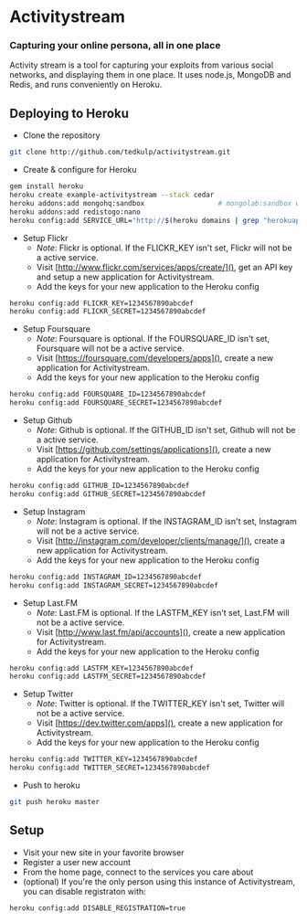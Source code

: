 # Activitystream

### Capturing your online persona, all in one place

Activity stream is a tool for capturing your exploits from various social
networks, and displaying them in one place. It uses node.js, MongoDB and Redis, and
runs conveniently on Heroku.

Deploying to Heroku
-------------------

  * Clone the repository

```bash
git clone http://github.com/tedkulp/activitystream.git
```

  * Create & configure for Heroku

```bash
gem install heroku
heroku create example-activitystream --stack cedar
heroku addons:add mongohq:sandbox                  # mongolab:sandbox works too
heroku addons:add redistogo:nano
heroku config:add SERVICE_URL="http://$(heroku domains | grep "herokuapp.com")"
```

  * Setup Flickr
    * *Note*: Flickr is optional. If the FLICKR_KEY isn't set, Flickr will not
      be a active service.
    * Visit [http://www.flickr.com/services/apps/create/](), get an API key and
      setup a new application for Activitystream.
    * Add the keys for your new application to the Heroku config

```bash
heroku config:add FLICKR_KEY=1234567890abcdef
heroku config:add FLICKR_SECRET=1234567890abcdef
```

  * Setup Foursquare
    * *Note*: Foursquare is optional. If the FOURSQUARE_ID isn't set,
      Foursquare will not be a active service.
    * Visit [https://foursquare.com/developers/apps](), create a new
      application for Activitystream.
    * Add the keys for your new application to the Heroku config

```bash
heroku config:add FOURSQUARE_ID=1234567890abcdef
heroku config:add FOURSQUARE_SECRET=1234567890abcdef
```

  * Setup Github
    * *Note*: Github is optional. If the GITHUB_ID isn't set,
      Github will not be a active service.
    * Visit [https://github.com/settings/applications](), create a new
      application for Activitystream.
    * Add the keys for your new application to the Heroku config

```bash
heroku config:add GITHUB_ID=1234567890abcdef
heroku config:add GITHUB_SECRET=1234567890abcdef
```

  * Setup Instagram
    * *Note*: Instagram is optional. If the INSTAGRAM_ID isn't set,
      Instagram will not be a active service.
    * Visit [http://instagram.com/developer/clients/manage/](), create a new
      application for Activitystream.
    * Add the keys for your new application to the Heroku config

```bash
heroku config:add INSTAGRAM_ID=1234567890abcdef
heroku config:add INSTAGRAM_SECRET=1234567890abcdef
```

  * Setup Last.FM
    * *Note*: Last.FM is optional. If the LASTFM_KEY isn't set,
      Last.FM will not be a active service.
    * Visit [http://www.last.fm/api/accounts](), create a new
      application for Activitystream.
    * Add the keys for your new application to the Heroku config

```bash
heroku config:add LASTFM_KEY=1234567890abcdef
heroku config:add LASTFM_SECRET=1234567890abcdef
```

  * Setup Twitter
    * *Note*: Twitter is optional. If the TWITTER_KEY isn't set,
      Twitter will not be a active service.
    * Visit [https://dev.twitter.com/apps](), create a new
      application for Activitystream.
    * Add the keys for your new application to the Heroku config

```bash
heroku config:add TWITTER_KEY=1234567890abcdef
heroku config:add TWITTER_SECRET=1234567890abcdef
```

  * Push to heroku

```bash
git push heroku master
```

Setup
-----

  * Visit your new site in your favorite browser
  * Register a user new account
  * From the home page, connect to the services you care about
  * (optional) If you're the only person using this instance of
    Activitystream, you can disable registraton with:

```bash
heroku config:add DISABLE_REGISTRATION=true
```
